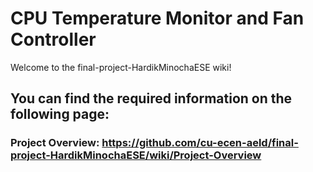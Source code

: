 # CPU Temperature Monitor and Fan Controller

Welcome to the final-project-HardikMinochaESE wiki!

## You can find the required information on the following page:

### Project Overview: https://github.com/cu-ecen-aeld/final-project-HardikMinochaESE/wiki/Project-Overview
